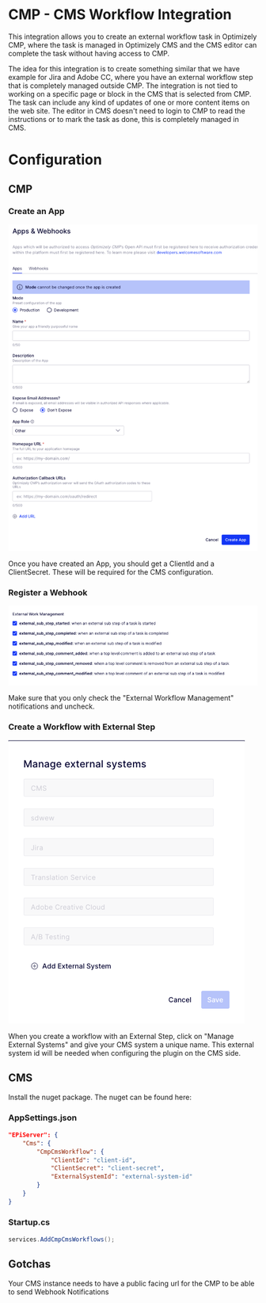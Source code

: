 # CMP - CMS Workflow Integration

This integration allows you to create an external workflow task in Optimizely CMP, where the task is managed in Optimizely CMS and the CMS editor can complete the task without having access to CMP.

The idea for this integration is to create something similar that we have example for Jira and Adobe CC, where you have an external workflow step that is completely managed outside CMP.
The integration is not tied to working on a specific page or block in the CMS that is selected from CMP. The task can include any kind of updates of one or more content items on the web site. The editor in CMS doesn't need to login to CMP to read the instructions or to mark the task as done, this is completely managed in CMS.

# Configuration

## CMP

### Create an App

![](assets/app.png)

Once you have created an App, you should get a ClientId and a ClientSecret. These will be required for the CMS configuration.

### Register a Webhook

![](assets/webhook.png)

Make sure that you only check the "External Workflow Management" notifications and uncheck.

### Create a Workflow with External Step

![](assets/external-systems.png)

When you create a workflow with an External Step, click on "Manage External Systems" and give your CMS system a unique name. This external system id will be needed when configuring the plugin on the CMS side.

## CMS

Install the nuget package. The nuget can be found here:

### AppSettings.json

```json
"EPiServer": {
    "Cms": {
		"CmpCmsWorkflow": {
			"ClientId": "client-id",
			"ClientSecret": "client-secret",
			"ExternalSystemId": "external-system-id"
		}
    }
}
```

### Startup.cs

```csharp
services.AddCmpCmsWorkflows();
```

## Gotchas

Your CMS instance needs to have a public facing url for the CMP to be able to send Webhook Notifications
